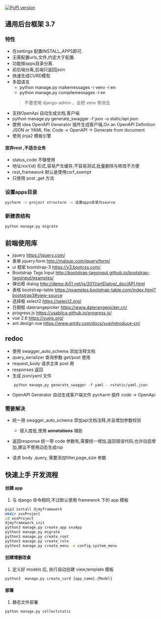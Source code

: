 
[![PyPI version](https://badge.fury.io/py/djmyframework.svg)](https://badge.fury.io/py/djmyframework)

## 通用后台框架 3.7

### 特性
 - 在settings 配置INSTALL_APPS即可.
 - 无需配置urls,文件,约定大于配置.
 - 功能按apps目录分离.
 - 前后端分离,后端只返回json
 - 快速生成CURD模型
 - 多国语言
   - python manage.py makemessages  -i venv -l en
   - python manage.py  compilemessages -l en
   > 不要使用 django-admin ，会把 venv 带进去
 - 支持OpenApi 自动生成文档,客户端
  - python manage.py generate_swagger -f json -o static/api.json
  - 使用 idea OpenAPI Generator 插件生成客户端,On an OpenAPI Definition JSON or YAML file: Code -> OpenAPI -> Generate from document
 - 使用 jinja2 模板引擎

 
 
#### 放弃rest ,不适合业务
 - status_code 不够使用
 - 地址/xx/{id} 形式,容易产生缓存,不容易测试,批量删除与修改不方便
 - rest_framework 默认是使用csrf_exempt
 - 只使用 post ,get 方法
 
### 设置apps目录 
```bash
pycharm -> project structure -> 设置apps目录为source
``` 
 
 
### 新建表结构
```bash
python manage.py migrate 
```

## 前端使用库
 - jquery https://jquery.com/
 - 表单 jquery.form http://malsup.com/jquery/form/
 - ui 框架 bootstrap-3 https://v3.bootcss.com/
 - Bootstrap Tags Input http://bootstrap-tagsinput.github.io/bootstrap-tagsinput/examples/
 - 弹出框 dialog http://demo.jb51.net/js/2011/artDialog/_doc/API.html
 - 表格 bootstrap-table https://examples.bootstrap-table.com/index.html?bootstrap3#view-source 
 - 选择框 select2 https://select2.org/
 - 日期框 daterangepicker https://www.daterangepicker.cn/
 - progress.js https://usablica.github.io/progress.js/
 - vue 2.6 https://vuejs.org/
 - ant design vue https://www.antdv.com/docs/vue/introduce-cn/


## redoc
 - 使用 swagger_auto_schema 添加注释文档
 - query_serializer 查询参数 get/post 使用
 - request_body 请求主体 post 用
 - responses 返回
 - 生成 json/yaml 文件
```
    python manage.py generate_swagger -f yaml - >static/yaml.json
```
 - OpenAPI Generator 自动生成客户端文件 pycharm 插件 code -> OpenApi 
 
### 需要解决
 - 统一用 swagger_auto_schema 添加api文档注释,并且增加参数校验
   - 侵入度低,使用 __annotations__ 辅助
  
 - 返回response 统一带 code 参数有,需要统一增加,返回错误代码,也许动态增加,建议不使用动态生成rsp
 - 请求 body ,query, 需要添加filter,page_size 参数
 
## 快速上手 开发流程
#### 创建 app
 1.  与 django 命令相同,不过默认使用 framework 下的 app 模板
```bash
pip3 install djmyframework
mkdir xxxProject
cd xxxProject
djmyframework_init 
python3 manage.py create_app xxxApp
python3 manage.py migrate
python3 manage.py create_root
python3 manage.py create_role
python3 manage.py create_menu -m config.system_menu

```

#### 创建增删改查
 1. 定义好 models 后, 执行自动创建 view,template 模板
 ```bash
python3  manage.py create_curd {app_name}.{Model}
```

#### 部署
 1. 静态文件部署
 ```
 python manage.py collectstatic
 ```